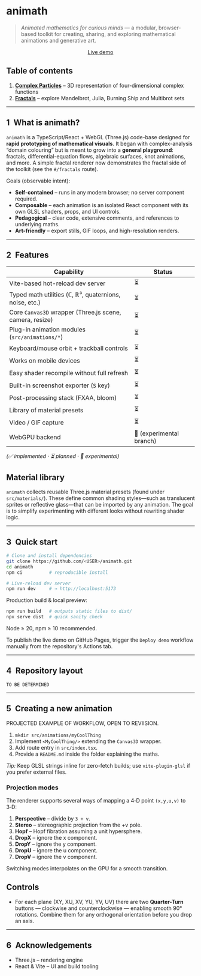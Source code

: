 # animath

> *Animated mathematics for curious minds* — a modular, browser-based toolkit for creating, sharing, and exploring mathematical animations and generative art.

<p align="center">
  <a href="https://piyarsquare.github.io/animath/">Live demo</a>
</p>

## Table of contents

1. **[Complex Particles](https://piyarsquare.github.io/animath/#/)** – 3D representation of four-dimensional complex functions
2. **[Fractals](https://piyarsquare.github.io/animath/#/fractals)** – explore Mandelbrot, Julia, Burning Ship and Multibrot sets

---

## 1 What is animath?

`animath` is a TypeScript/React + WebGL (Three.js) code-base designed for **rapid prototyping of mathematical visuals**.
It began with complex-analysis “domain colouring” but is meant to grow into a **general playground**: fractals, differential-equation flows, algebraic surfaces, knot animations, and more. A simple fractal renderer now demonstrates the fractal side of the toolkit (see the `#/fractals` route).

Goals (observable intent):

* **Self-contained** – runs in any modern browser; no server component required.  
* **Composable** – each animation is an isolated React component with its own GLSL shaders, props, and UI controls.  
* **Pedagogical** – clear code, extensive comments, and references to underlying maths.  
* **Art-friendly** – export stills, GIF loops, and high-resolution renders.

---

## 2 Features

| Capability | Status |
|------------|--------|
| Vite-based hot-reload dev server | ⏳ |
| Typed math utilities (ℂ, ℝ³, quaternions, noise, etc.) | ⏳ |
| Core `Canvas3D` wrapper (Three.js scene, camera, resize) | ⏳ |
| Plug-in animation modules (`src/animations/*`) | ⏳ |
| Keyboard/mouse orbit + trackball controls | ⏳ |
| Works on mobile devices | ⏳ |
| Easy shader recompile without full refresh | ⏳ |
| Built-in screenshot exporter (`S` key) | ⏳ |
| Post-processing stack (FXAA, bloom) | ⏳ |
| Library of material presets | ⏳ |
| Video / GIF capture | ⏳ |
| WebGPU backend | 🚧 (experimental branch) |

*(✅ implemented · ⏳ planned · 🚧 experimental)*

## Material library

`animath` collects reusable Three.js material presets (found under
`src/materials/`). These define common shading styles—such as translucent
sprites or reflective glass—that can be imported by any animation. The goal is
to simplify experimenting with different looks without rewriting shader logic.

---

## 3 Quick start

```bash
# Clone and install dependencies
git clone https://github.com/<USER>/animath.git
cd animath
npm ci          # reproducible install

# Live-reload dev server
npm run dev     # → http://localhost:5173
````

Production build & local preview:

```bash
npm run build   # outputs static files to dist/
npx serve dist  # quick sanity check
```

Node ≥ 20, npm ≥ 10 recommended.

To publish the live demo on GitHub Pages, trigger the `Deploy demo` workflow
manually from the repository's Actions tab.

---

## 4 Repository layout

```
TO BE DETERMINED
```

---

## 5 Creating a new animation

PROJECTED EXAMPLE OF WORKFLOW, OPEN TO REVIISION.
1. `mkdir src/animations/myCoolThing`
2. Implement `<MyCoolThing/>` extending the `Canvas3D` wrapper.
3. Add route entry in `src/index.tsx`.
4. Provide a `README.md` inside the folder explaining the maths.

*Tip:* Keep GLSL strings inline for zero-fetch builds; use `vite-plugin-glsl` if you prefer external files.

### Projection modes

The renderer supports several ways of mapping a 4‑D point `(x,y,u,v)` to 3‑D:

1. **Perspective** – divide by `3 + v`.
2. **Stereo** – stereographic projection from the +v pole.
3. **Hopf** – Hopf fibration assuming a unit hypersphere.
4. **DropX** – ignore the x component.
5. **DropY** – ignore the y component.
6. **DropU** – ignore the u component.
7. **DropV** – ignore the v component.

Switching modes interpolates on the GPU for a smooth transition.

## Controls

* For each plane (XY, XU, XV, YU, YV, UV) there are two **Quarter-Turn** buttons — clockwise and counterclockwise — enabling smooth 90° rotations. Combine them for any orthogonal orientation before you drop an axis.

---

## 6 Acknowledgements

* Three.js – rendering engine
* React & Vite – UI and build tooling
